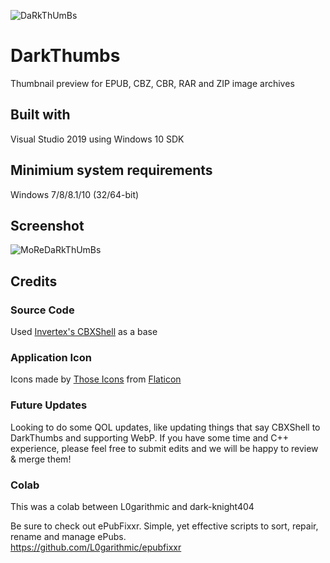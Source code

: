 ![DaRkThUmBs](https://i.imgur.com/mUkcwjI.jpg)

# DarkThumbs
Thumbnail preview for EPUB, CBZ, CBR, RAR and ZIP image archives

## Built with
Visual Studio 2019 using Windows 10 SDK

## Minimium system requirements
Windows 7/8/8.1/10 (32/64-bit)

## Screenshot
![MoReDaRkThUmBs](https://i.imgur.com/O8oBUwt.jpg)

## Credits

### Source Code
Used [Invertex's CBXShell](https://github.com/Invertex/CBXShell) as a base

### Application Icon
Icons made by [Those Icons](https://www.flaticon.com/authors/those-icons) from [Flaticon](https://www.flaticon.com/)

### Future Updates
Looking to do some QOL updates, like updating things that say CBXShell to DarkThumbs and supporting WebP. 
If you have some time and C++ experience, please feel free to submit edits and we will be happy to review & merge them!

### Colab
This was a colab between L0garithmic and dark-knight404

Be sure to check out ePubFixxr. Simple, yet effective scripts to sort, repair, rename and manage ePubs.  
https://github.com/L0garithmic/epubfixxr  
